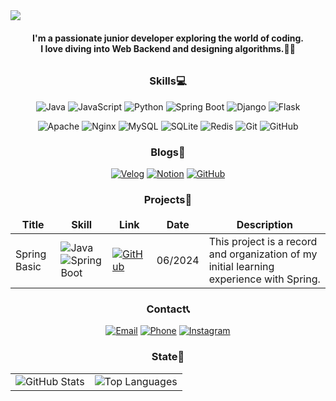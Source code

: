 
<img src="https://capsule-render.vercel.app/api?type=waving&color=auto&height=200&section=header&fontSize=60&fontColor=FFFFFF&fontAlign=38&fontAlignY=40&text=Nice%20to%20Meet%20you!%20👋"/>

#### <p align="center"> I'm a passionate junior developer exploring the world of coding.<br> I love diving into Web Backend and designing algorithms.🧑‍💻</p>
###### <p align="center"></p>

### <p align="center">Skills💻</p>
<p align="center">
  <p align="center">
   <img src="https://img.shields.io/badge/-Java-ED8B00?style=for-the-badge&logo=java&logoColor=white" alt="Java" />
   <img src="https://img.shields.io/badge/-JavaScript-F7DF1E?style=for-the-badge&logo=javascript&logoColor=black" alt="JavaScript" />
   <img src="https://img.shields.io/badge/-Python-3776AB?style=for-the-badge&logo=python&logoColor=white" alt="Python" />
   <img src="https://img.shields.io/badge/-Spring%20Boot-6DB33F?style=for-the-badge&logo=spring-boot&logoColor=white" alt="Spring Boot" />
   <img src="https://img.shields.io/badge/-Django-092E20?style=for-the-badge&logo=django&logoColor=white" alt="Django" />
   <img src="https://img.shields.io/badge/-Flask-000000?style=for-the-badge&logo=flask&logoColor=white" alt="Flask" />
 </p>
 <p align="center">
   <img src="https://img.shields.io/badge/-Apache-D22128?style=for-the-badge&logo=apache&logoColor=white" alt="Apache" />
   <img src="https://img.shields.io/badge/-Nginx-009639?style=for-the-badge&logo=nginx&logoColor=white" alt="Nginx" />
   <img src="https://img.shields.io/badge/-MySQL-4479A1?style=for-the-badge&logo=mysql&logoColor=white" alt="MySQL" />
   <img src="https://img.shields.io/badge/-SQLite-003B57?style=for-the-badge&logo=sqlite&logoColor=white" alt="SQLite" />
   <img src="https://img.shields.io/badge/-Redis-DC382D?style=for-the-badge&logo=redis&logoColor=white" alt="Redis" />
    <img src="https://img.shields.io/badge/-Git-F05032?style=for-the-badge&logo=git&logoColor=white" alt="Git" />
   <img src="https://img.shields.io/badge/-GitHub-181717?style=for-the-badge&logo=github&logoColor=white" alt="GitHub" />
 </p>
</p>

### <p align="center">Blogs📑</p>
<p align="center">
  <a href="https://velog.io/"><img src="https://img.shields.io/badge/Velog-20C997?style=for-the-badge&logo=velog&logoColor=white" alt="Velog"/></a>
  <a href="https://www.notion.so/"><img src="https://img.shields.io/badge/Notion-000000?style=for-the-badge&logo=notion&logoColor=white" alt="Notion"/></a>
  <a href="https://github.com/"><img src="https://img.shields.io/badge/GitHub-181717?style=for-the-badge&logo=github&logoColor=white" alt="GitHub"/></a>
</p>

### <p align="center">Projects👷</p>

<table align="center" cellpadding="10" cellspacing="0" width="100%">
  <thead>
    <tr>
      <th style="border: none;">Title</th>
      <th style="border: none;">Skill</th>
      <th style="border: none;">Link</th>
      <th style="border: none;">Date</th>
      <th style="border: none;">Description</th>
    </tr>
  </thead>
  <tbody>
    <tr>
      <td style="border: none;">Spring Basic</td>
      <td style="border: none;">
        <img src="https://img.shields.io/badge/Java-ED8B00?style=flat&logo=java&logoColor=white" alt="Java" />
        <img src="https://img.shields.io/badge/Spring%20Boot-6DB33F?style=flat&logo=spring-boot&logoColor=white" alt="Spring Boot" />
      </td>
      <td style="border: none;">
        <a href="https://github.com/seunghyeonlee9661/SpringBasic-LV1-LV3">
          <img src="https://img.shields.io/badge/GitHub-181717?style=flat&logo=github&logoColor=white" alt="GitHub" />
        </a>
      </td>
      <td style="border: none;">06/2024</td>
      <td style="border: none;">This project is a record and organization of my initial learning experience with Spring.</td>
    </tr>
  </tbody>
</table>





### <p align="center">Contact📞</p>
<p align="center">
  <a href="mailto:your-email@example.com"><img src="https://img.shields.io/badge/Email-0078D4?style=for-the-badge&logo=mail&logoColor=white" alt="Email" /></a>
  <a href="tel:+1-234-567-8901"><img src="https://img.shields.io/badge/Phone-34b7f1?style=for-the-badge&logo=phone&logoColor=white" alt="Phone" /></a>
  <a href="https://instagram.com/yourusername"><img src="https://img.shields.io/badge/Instagram-E4405F?style=for-the-badge&logo=instagram&logoColor=white" alt="Instagram" /></a>
</p>

### <p align="center">State🎉</p>
<table align="center">
  <tr>
    <td>
      <img src="https://github-readme-stats.vercel.app/api?username=seunghyeonlee9661&show_icons=true" alt="GitHub Stats" style="max-width: 100%; height: auto;"/>
    </td>
    <td>
      <img src="https://github-readme-stats.vercel.app/api/top-langs/?username=seunghyeonlee9661&layout=donut" alt="Top Languages" style="max-width: 100%; height: auto;"/>
    </td>
  </tr>
</table>





